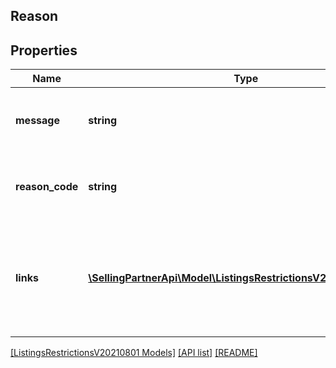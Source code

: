## Reason

## Properties

Name | Type | Description | Notes
------------ | ------------- | ------------- | -------------
**message** | **string** | A message describing the reason for the restriction. |
**reason_code** | **string** | A code indicating why the listing is restricted. | [optional]
**links** | [**\SellingPartnerApi\Model\ListingsRestrictionsV20210801\Link[]**](Link.md) | A list of path forward links that may allow Selling Partners to remove the restriction. | [optional]

[[ListingsRestrictionsV20210801 Models]](../) [[API list]](../../Api) [[README]](../../../README.md)
